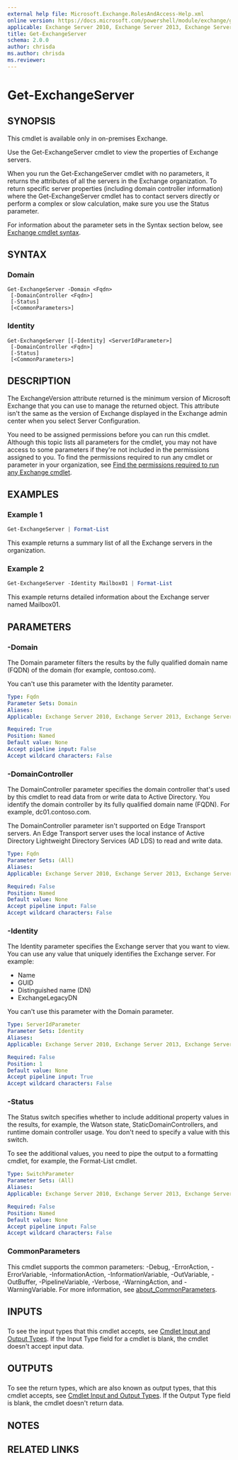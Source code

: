 ```yaml
---
external help file: Microsoft.Exchange.RolesAndAccess-Help.xml
online version: https://docs.microsoft.com/powershell/module/exchange/get-exchangeserver
applicable: Exchange Server 2010, Exchange Server 2013, Exchange Server 2016, Exchange Server 2019
title: Get-ExchangeServer
schema: 2.0.0
author: chrisda
ms.author: chrisda
ms.reviewer:
---
```


# Get-ExchangeServer

## SYNOPSIS
This cmdlet is available only in on-premises Exchange.

Use the Get-ExchangeServer cmdlet to view the properties of Exchange servers.

When you run the Get-ExchangeServer cmdlet with no parameters, it returns the attributes of all the servers in the Exchange organization. To return specific server properties (including domain controller information) where the Get-ExchangeServer cmdlet has to contact servers directly or perform a complex or slow calculation, make sure you use the Status parameter.

For information about the parameter sets in the Syntax section below, see [Exchange cmdlet syntax](https://docs.microsoft.com/powershell/exchange/exchange-cmdlet-syntax).

## SYNTAX

### Domain
```
Get-ExchangeServer -Domain <Fqdn>
 [-DomainController <Fqdn>]
 [-Status]
 [<CommonParameters>]
```

### Identity
```
Get-ExchangeServer [[-Identity] <ServerIdParameter>]
 [-DomainController <Fqdn>]
 [-Status]
 [<CommonParameters>]
```

## DESCRIPTION
The ExchangeVersion attribute returned is the minimum version of Microsoft Exchange that you can use to manage the returned object. This attribute isn't the same as the version of Exchange displayed in the Exchange admin center when you select Server Configuration.

You need to be assigned permissions before you can run this cmdlet. Although this topic lists all parameters for the cmdlet, you may not have access to some parameters if they're not included in the permissions assigned to you. To find the permissions required to run any cmdlet or parameter in your organization, see [Find the permissions required to run any Exchange cmdlet](https://docs.microsoft.com/powershell/exchange/find-exchange-cmdlet-permissions).

## EXAMPLES

### Example 1
```powershell
Get-ExchangeServer | Format-List
```

This example returns a summary list of all the Exchange servers in the organization.

### Example 2
```powershell
Get-ExchangeServer -Identity Mailbox01 | Format-List
```

This example returns detailed information about the Exchange server named Mailbox01.

## PARAMETERS

### -Domain
The Domain parameter filters the results by the fully qualified domain name (FQDN) of the domain (for example, contoso.com).

You can't use this parameter with the Identity parameter.

```yaml
Type: Fqdn
Parameter Sets: Domain
Aliases:
Applicable: Exchange Server 2010, Exchange Server 2013, Exchange Server 2016, Exchange Server 2019

Required: True
Position: Named
Default value: None
Accept pipeline input: False
Accept wildcard characters: False
```

### -DomainController
The DomainController parameter specifies the domain controller that's used by this cmdlet to read data from or write data to Active Directory. You identify the domain controller by its fully qualified domain name (FQDN). For example, dc01.contoso.com.

The DomainController parameter isn't supported on Edge Transport servers. An Edge Transport server uses the local instance of Active Directory Lightweight Directory Services (AD LDS) to read and write data.

```yaml
Type: Fqdn
Parameter Sets: (All)
Aliases:
Applicable: Exchange Server 2010, Exchange Server 2013, Exchange Server 2016, Exchange Server 2019

Required: False
Position: Named
Default value: None
Accept pipeline input: False
Accept wildcard characters: False
```

### -Identity
The Identity parameter specifies the Exchange server that you want to view. You can use any value that uniquely identifies the Exchange server. For example:

- Name
- GUID
- Distinguished name (DN)
- ExchangeLegacyDN

You can't use this parameter with the Domain parameter.

```yaml
Type: ServerIdParameter
Parameter Sets: Identity
Aliases:
Applicable: Exchange Server 2010, Exchange Server 2013, Exchange Server 2016, Exchange Server 2019

Required: False
Position: 1
Default value: None
Accept pipeline input: True
Accept wildcard characters: False
```

### -Status
The Status switch specifies whether to include additional property values in the results, for example, the Watson state, StaticDomainControllers, and runtime domain controller usage. You don't need to specify a value with this switch.

To see the additional values, you need to pipe the output to a formatting cmdlet, for example, the Format-List cmdlet.

```yaml
Type: SwitchParameter
Parameter Sets: (All)
Aliases:
Applicable: Exchange Server 2010, Exchange Server 2013, Exchange Server 2016, Exchange Server 2019

Required: False
Position: Named
Default value: None
Accept pipeline input: False
Accept wildcard characters: False
```

### CommonParameters
This cmdlet supports the common parameters: -Debug, -ErrorAction, -ErrorVariable, -InformationAction, -InformationVariable, -OutVariable, -OutBuffer, -PipelineVariable, -Verbose, -WarningAction, and -WarningVariable. For more information, see [about_CommonParameters](https://go.microsoft.com/fwlink/p/?LinkID=113216).

## INPUTS

###  
To see the input types that this cmdlet accepts, see [Cmdlet Input and Output Types](https://go.microsoft.com/fwlink/p/?LinkId=616387). If the Input Type field for a cmdlet is blank, the cmdlet doesn't accept input data.

## OUTPUTS

###  
To see the return types, which are also known as output types, that this cmdlet accepts, see [Cmdlet Input and Output Types](https://go.microsoft.com/fwlink/p/?LinkId=616387). If the Output Type field is blank, the cmdlet doesn't return data.

## NOTES

## RELATED LINKS
